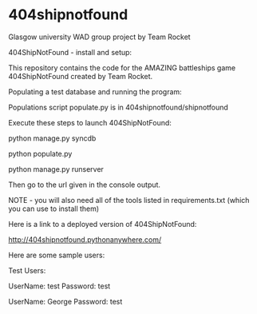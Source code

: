 # 404shipnotfound
Glasgow university WAD group project by Team Rocket

404ShipNotFound - install and setup:

This repository contains the code for the AMAZING battleships game 404ShipNotFound created by Team Rocket.

Populating a test database and running the program:

Populations script populate.py is in 404shipnotfound/shipnotfound

Execute these steps to launch 404ShipNotFound:

python manage.py syncdb

python populate.py

python manage.py runserver

Then go to the url given in the console output.

NOTE - you will also need all of the tools listed in requirements.txt (which you can use to install them)

Here is a link to a deployed version of 404ShipNotFound:

http://404shipnotfound.pythonanywhere.com/

Here are some sample users:

Test Users:

UserName: test Password: test

UserName: George Password: test

